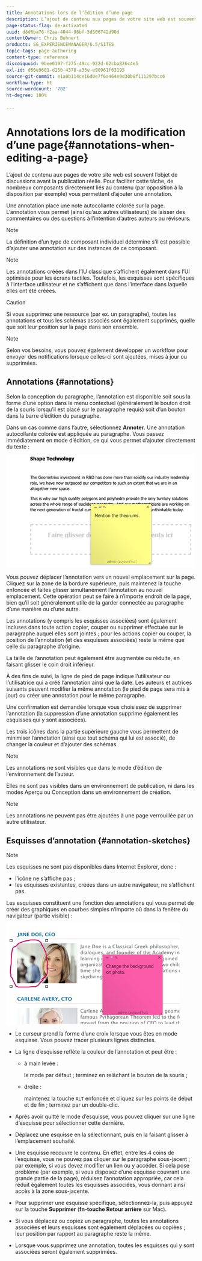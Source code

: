 ```yaml
---
title: Annotations lors de l’édition d’une page
description: L’ajout de contenu aux pages de votre site web est souvent l’objet de discussions avant la publication réelle. En effet, vous pouvez utiliser plusieurs composants directement liés au contenu pour ajouter une annotation.
page-status-flag: de-activated
uuid: d8d6ba76-f2aa-4044-98bf-5d506742d90d
contentOwner: Chris Bohnert
products: SG_EXPERIENCEMANAGER/6.5/SITES
topic-tags: page-authoring
content-type: reference
discoiquuid: 9bee0197-f275-49cc-922d-62cba826c4e5
exl-id: d60e9601-d15b-4378-a33e-e90961f63195
source-git-commit: e1a0b114ce16d0e7f6a464e9d30b8f111297bcc6
workflow-type: ht
source-wordcount: '782'
ht-degree: 100%

---
```


# Annotations lors de la modification d’une page{#annotations-when-editing-a-page}

L’ajout de contenu aux pages de votre site web est souvent l’objet de discussions avant la publication réelle. Pour faciliter cette tâche, de nombreux composants directement liés au contenu (par opposition à la disposition par exemple) vous permettent d’ajouter une annotation.

Une annotation place une note autocollante colorée sur la page. L’annotation vous permet (ainsi qu’aux autres utilisateurs) de laisser des commentaires ou des questions à l’intention d’autres auteurs ou réviseurs.

>[!NOTE]
>
>La définition d’un type de composant individuel détermine s’il est possible d’ajouter une annotation sur des instances de ce composant.

>[!NOTE]
>
>Les annotations créées dans l’IU classique s’affichent également dans l’UI optimisée pour les écrans tactiles. Toutefois, les esquisses sont spécifiques à l’interface utilisateur et ne s’affichent que dans l’interface dans laquelle elles ont été créées.

>[!CAUTION]
>
>Si vous supprimez une ressource (par ex. un paragraphe), toutes les annotations et tous les schémas associés sont également supprimés, quelle que soit leur position sur la page dans son ensemble.

>[!NOTE]
>
>Selon vos besoins, vous pouvez également développer un workflow pour envoyer des notifications lorsque celles-ci sont ajoutées, mises à jour ou supprimées.

## Annotations {#annotations}

Selon la conception du paragraphe, l’annotation est disponible soit sous la forme d’une option dans le menu contextuel (généralement le bouton droit de la souris lorsqu’il est placé sur le paragraphe requis) soit d’un bouton dans la barre d’édition du paragraphe.

Dans un cas comme dans l’autre, sélectionnez **Annoter**. Une annotation autocollante colorée est appliquée au paragraphe. Vous passez immédiatement en mode d’édition, ce qui vous permet d’ajouter directement du texte :

![chlimage_1-137](assets/chlimage_1-137.png)

Vous pouvez déplacer l’annotation vers un nouvel emplacement sur la page. Cliquez sur la zone de la bordure supérieure, puis maintenez la touche enfoncée et faites glisser simultanément l’annotation au nouvel emplacement. Cette opération peut se faire à n’importe endroit de la page, bien qu’il soit généralement utile de la garder connectée au paragraphe d’une manière ou d’une autre.

Les annotations (y compris les esquisses associées) sont également incluses dans toute action copier, couper ou supprimer effectuée sur le paragraphe auquel elles sont jointes ; pour les actions copier ou couper, la position de l’annotation (et des esquisses associées) reste la même que celle du paragraphe d’origine.

La taille de l’annotation peut également être augmentée ou réduite, en faisant glisser le coin droit inférieur.

À des fins de suivi, la ligne de pied de page indique l’utilisateur ou l’utilisatrice qui a créé l’annotation ainsi que la date. Les auteurs et autrices suivants peuvent modifier la même annotation (le pied de page sera mis à jour) ou créer une annotation pour le même paragraphe.

Une confirmation est demandée lorsque vous choisissez de supprimer l’annotation (la suppression d’une annotation supprime également les esquisses qui y sont associées).

Les trois icônes dans la partie supérieure gauche vous permettent de minimiser l’annotation (ainsi que tout schéma qui lui est associé), de changer la couleur et d’ajouter des schémas.

>[!NOTE]
>
>Les annotations ne sont visibles que dans le mode d’édition de l’environnement de l’auteur.
>
>Elles ne sont pas visibles dans un environnement de publication, ni dans les modes Aperçu ou Conception dans un environnement de création.

>[!NOTE]
>
>Les annotations ne peuvent pas être ajoutées à une page verrouillée par un autre utilisateur.

## Esquisses d’annotation {#annotation-sketches}

>[!NOTE]
>
>Les esquisses ne sont pas disponibles dans Internet Explorer, donc :
>
>* l’icône ne s’affiche pas ;
>* les esquisses existantes, créées dans un autre navigateur, ne s’affichent pas.
>


Les esquisses constituent une fonction des annotations qui vous permet de créer des graphiques en courbes simples n’importe où dans la fenêtre du navigateur (partie visible) :

![chlimage_1-138](assets/chlimage_1-138.png)

* Le curseur prend la forme d’une croix lorsque vous êtes en mode esquisse. Vous pouvez tracer plusieurs lignes distinctes.
* La ligne d’esquisse reflète la couleur de l’annotation et peut être :

   * à main levée :

      le mode par défaut ; terminez en relâchant le bouton de la souris ;

   * droite :

      maintenez la touche `ALT` enfoncée et cliquez sur les points de début et de fin ; terminez par un double-clic.

* Après avoir quitté le mode d’esquisse, vous pouvez cliquer sur une ligne d’esquisse pour sélectionner cette dernière.
* Déplacez une esquisse en la sélectionnant, puis en la faisant glisser à l’emplacement souhaité.
* Une esquisse recouvre le contenu. En effet, entre les 4 coins de l’esquisse, vous ne pouvez pas cliquer sur le paragraphe sous-jacent ; par exemple, si vous devez modifier un lien ou y accéder. Si cela pose problème (par exemple, si vous disposez d’une esquisse couvrant une grande partie de la page), réduisez l’annotation appropriée, car cela réduit également toutes les esquisses associées, vous donnant ainsi accès à la zone sous-jacente.
* Pour supprimer une esquisse spécifique, sélectionnez-la, puis appuyez sur la touche **Supprimer** (**fn**-**touche Retour arrière** sur Mac).

* Si vous déplacez ou copiez un paragraphe, toutes les annotations associées et leurs esquisses sont également déplacées ou copiées ; leur position par rapport au paragraphe reste la même.
* Lorsque vous supprimez une annotation, toutes les esquisses qui y sont associées seront également supprimées.
